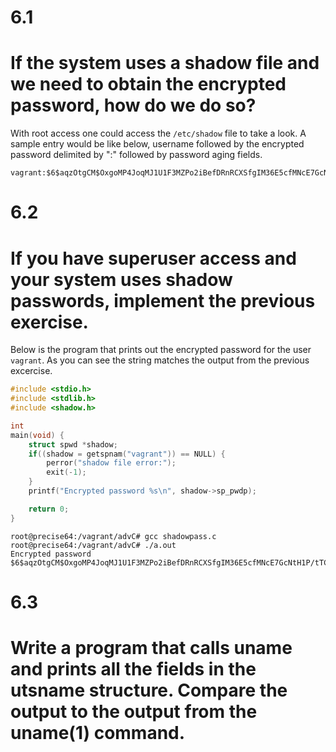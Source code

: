 # 6.1 
# If the system uses a shadow file and we need to obtain the encrypted password, how do we do so?
With root access one could access the ```/etc/shadow``` file to take a look. A sample entry would be like below, username followed by the encrypted password delimited by ":" followed by password aging fields.  
```
vagrant:$6$aqzOtgCM$OxgoMP4JoqMJ1U1F3MZPo2iBefDRnRCXSfgIM36E5cfMNcE7GcNtH1P/tTC2QY3sX3BxxJ7r/9ciScIVTa55l0:15597:0:99999:7::
```

# 6.2 
# If you have superuser access and your system uses shadow passwords, implement the previous exercise.
Below is the program that prints out the encrypted password for the user ```vagrant```. As you can see the string matches the output from the previous excercise.
```c
#include <stdio.h>
#include <stdlib.h>
#include <shadow.h>

int
main(void) {
    struct spwd *shadow;
    if((shadow = getspnam("vagrant")) == NULL) {
        perror("shadow file error:");
        exit(-1);
    }
    printf("Encrypted password %s\n", shadow->sp_pwdp);

    return 0;
}
```
```
root@precise64:/vagrant/advC# gcc shadowpass.c
root@precise64:/vagrant/advC# ./a.out
Encrypted password $6$aqzOtgCM$OxgoMP4JoqMJ1U1F3MZPo2iBefDRnRCXSfgIM36E5cfMNcE7GcNtH1P/tTC2QY3sX3BxxJ7r/9ciScIVTa55l0
```
# 6.3 
# Write a program that calls uname and prints all the fields in the utsname structure. Compare the output to the output from the uname(1) command.

